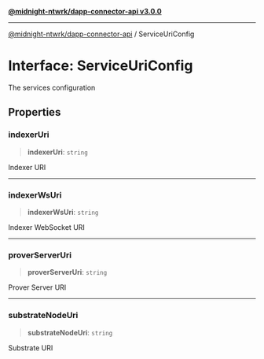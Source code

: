 [**@midnight-ntwrk/dapp-connector-api v3.0.0**](../README.md)

***

[@midnight-ntwrk/dapp-connector-api](../globals.md) / ServiceUriConfig

# Interface: ServiceUriConfig

The services configuration

## Properties

### indexerUri

> **indexerUri**: `string`

Indexer URI

***

### indexerWsUri

> **indexerWsUri**: `string`

Indexer WebSocket URI

***

### proverServerUri

> **proverServerUri**: `string`

Prover Server URI

***

### substrateNodeUri

> **substrateNodeUri**: `string`

Substrate URI
